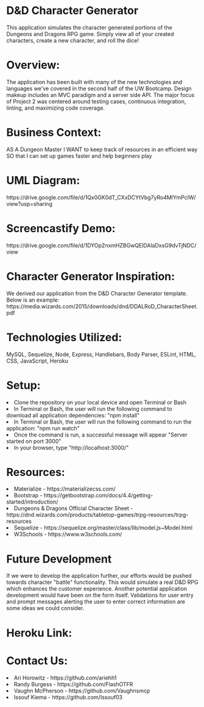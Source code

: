 # D&D Character Generator

This application simulates the character generated portions of the Dungeons and Dragons RPG game. Simply view all of your created characters, create a new character, and roll the dice!

<h1>Overview:</h1>
The application has been built with many of the new technologies and languages we've covered in the second half of the UW Bootcamp. Design makeup includes an MVC paradigm and a server side API. The major focus of Project 2 was centered around testing cases, continuous integration, linting, and maximizing code coverage.

<h1>Business Context:</h1>
AS A Dungeon Master
I WANT to keep track of resources in an efficient way
SO that I can set up games faster and help beginners play

<h1>UML Diagram:</h1>
https://drive.google.com/file/d/1Qx0GK0dT_CXxDCYtVbg7yRo4MlYmPclW/view?usp=sharing

<h1>Screencastify Demo:</h1>
https://drive.google.com/file/d/1DYOp2nxmHZBGwQElDAlaDxsG9dvTjNDC/view

<h1>Character Generator Inspiration:</h1>
We derived our application from the D&D Character Generator template. Below is an example:
https://media.wizards.com/2015/downloads/dnd/DDALRoD_CharacterSheet.pdf

<h1>Technologies Utilized:</h1>
MySQL, Sequelize, Node, Express, Handlebars, Body Parser, ESLint, HTML, CSS, JavaScript, Heroku

<h1>Setup:</h1>
<li>Clone the repository on your local device and open Terminal or Bash
<li>In Terminal or Bash, the user will run the following command to download all application dependencies: "npm install"
<li>In Terminal or Bash, the user will run the following command to run the application: "npm run watch"
<li>Once the command is run, a successful message will appear "Server started on port 3000"
<li>In your browser, type "http://localhost:3000/"

<h1>Resources:</h1>
<li>Materialize - https://materializecss.com/
<li>Bootstrap - https://getbootstrap.com/docs/4.4/getting-started/introduction/
<li>Dungeons & Dragons Official Character Sheet - https://dnd.wizards.com/products/tabletop-games/trpg-resources/trpg-resources
<li>Sequelize - https://sequelize.org/master/class/lib/model.js~Model.html
<li>W3Schools - https://www.w3schools.com/

<h1>Future Development</h1>
If we were to develop the application further, our efforts would be pushed towards character "battle" functionality. This would simulate a real D&D RPG which enhances the customer experience. Another potential application development would have been on the form itself. Validations for user entry and prompt messages alerting the user to enter correct information are some ideas we could consider.

<h1>Heroku Link:</h1>

<h1>Contact Us:</h1>
<li>Ari Horowitz - https://github.com/ariehh1 <br>
<li>Randy Burgess - https://github.com/FlashOTFR <br>
<li>Vaughn McPherson - https://github.com/Vaughnsmcp <br>
<li>Issouf Kiema - https://github.com/Issouf03
